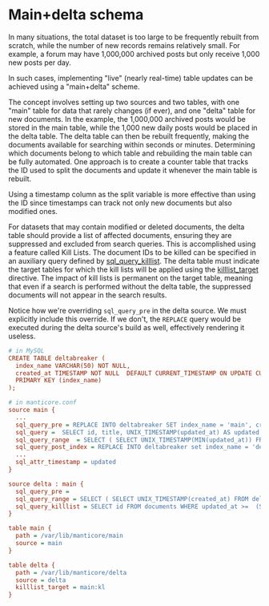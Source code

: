 # Main+delta schema

<!-- example maindelta -->
In many situations, the total dataset is too large to be frequently rebuilt from scratch, while the number of new records remains relatively small. For example, a forum may have 1,000,000 archived posts but only receive 1,000 new posts per day.

In such cases, implementing "live" (nearly real-time) table updates can be achieved using a "main+delta" scheme.

The concept involves setting up two sources and two tables, with one "main" table for data that rarely changes (if ever), and one "delta" table for new documents. In the example, the 1,000,000 archived posts would be stored in the main table, while the 1,000 new daily posts would be placed in the delta table. The delta table can then be rebuilt frequently, making the documents available for searching within seconds or minutes. Determining which documents belong to which table and rebuilding the main table can be fully automated. One approach is to create a counter table that tracks the ID used to split the documents and update it whenever the main table is rebuilt.

Using a timestamp column as the split variable is more effective than using the ID since timestamps can track not only new documents but also modified ones.

For datasets that may contain modified or deleted documents, the delta table should provide a list of affected documents, ensuring they are suppressed and excluded from search queries. This is accomplished using a feature called Kill Lists. The document IDs to be killed can be specified in an auxiliary query defined by [sql_query_killlist](../../Data_creation_and_modification/Adding_data_from_external_storages/Adding_data_to_tables/Killlist_in_plain_tables.md#Table-kill-list). The delta table must indicate the target tables for which the kill lists will be applied using the [killlist_target](../../Data_creation_and_modification/Adding_data_from_external_storages/Adding_data_to_tables/Killlist_in_plain_tables.md#killlist_target) directive. The impact of kill lists is permanent on the target table, meaning that even if a search is performed without the delta table, the suppressed documents will not appear in the search results.

Notice how we're overriding `sql_query_pre` in the delta source. We must explicitly include this override. If we don't, the `REPLACE` query would be executed during the delta source's build as well, effectively rendering it useless.

<!-- request Example -->
```ini
# in MySQL
CREATE TABLE deltabreaker (
  index_name VARCHAR(50) NOT NULL,
  created_at TIMESTAMP NOT NULL  DEFAULT CURRENT_TIMESTAMP ON UPDATE CURRENT_TIMESTAMP,
  PRIMARY KEY (index_name)
);

# in manticore.conf
source main {
  ...
  sql_query_pre = REPLACE INTO deltabreaker SET index_name = 'main', created_at = NOW()
  sql_query =  SELECT id, title, UNIX_TIMESTAMP(updated_at) AS updated FROM documents WHERE deleted=0 AND  updated_at  >=FROM_UNIXTIME($start) AND updated_at  <=FROM_UNIXTIME($end)
  sql_query_range  = SELECT ( SELECT UNIX_TIMESTAMP(MIN(updated_at)) FROM documents) min, ( SELECT UNIX_TIMESTAMP(created_at)-1 FROM deltabreaker WHERE index_name='main') max
  sql_query_post_index = REPLACE INTO deltabreaker set index_name = 'delta', created_at = (SELECT created_at FROM deltabreaker t WHERE index_name='main')
  ...
  sql_attr_timestamp = updated
}

source delta : main {
  sql_query_pre =
  sql_query_range = SELECT ( SELECT UNIX_TIMESTAMP(created_at) FROM deltabreaker WHERE index_name='delta') min, UNIX_TIMESTAMP() max
  sql_query_killlist = SELECT id FROM documents WHERE updated_at >=  (SELECT created_at FROM deltabreaker WHERE index_name='delta')
}

table main {
  path = /var/lib/manticore/main
  source = main
}

table delta {
  path = /var/lib/manticore/delta
  source = delta
  killlist_target = main:kl
}
```

<!-- end -->


<!-- proofread -->

